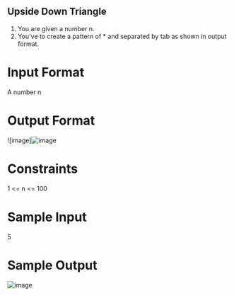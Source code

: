 ## Upside Down Triangle
1. You are given a number n.
2. You've to create a pattern of * and separated by tab as shown in output format.


# Input Format
A number n


# Output Format

![image]![image](https://github.com/prateeeksahu/javacodes/assets/100373713/7c930520-2d43-47a7-a414-09e5f528dad8)



# Constraints
1 <= n <= 100

# Sample Input
5


# Sample Output
![image](https://github.com/prateeeksahu/javacodes/assets/100373713/a5699440-b1eb-4c0c-9621-956f49ff5fef)
